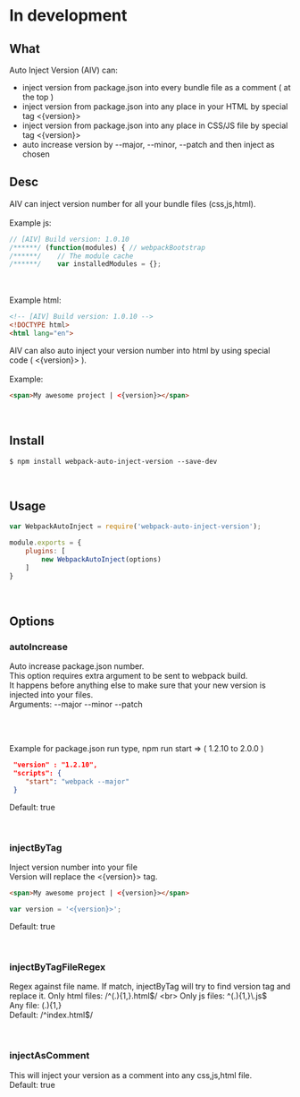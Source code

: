 # In development

## What
Auto Inject Version (AIV) can:
- inject version from package.json into every bundle file as a comment ( at the top )
- inject version from package.json into any place in your HTML by special tag <{version}>
- inject version from package.json into any place in CSS/JS file by special tag <{version}>
- auto increase version by --major, --minor, --patch and then inject as chosen

## Desc
AIV can inject version number for all your bundle files (css,js,html).<br><br>
Example js:
```js
// [AIV] Build version: 1.0.10
/******/ (function(modules) { // webpackBootstrap
/******/ 	// The module cache
/******/ 	var installedModules = {};
```
<br><br>
Example html:
```html
<!-- [AIV] Build version: 1.0.10 -->
<!DOCTYPE html>
<html lang="en">
```

AIV can also auto inject your version number into html by using special code ( <{version}> ).<br><br>
Example:
```html
<span>My awesome project | <{version}></span>
```

<br>

## Install

```console
$ npm install webpack-auto-inject-version --save-dev
```
<br>

## Usage

```js
var WebpackAutoInject = require('webpack-auto-inject-version');

module.exports = {
    plugins: [
        new WebpackAutoInject(options)
    ]
}
```

<br>

## Options

### autoIncrease
Auto increase package.json number. <br>
This option requires extra argument to be sent to webpack build. <br>
It happens before anything else to make sure that your new version is injected into your files.<br>
Arguments: --major --minor --patch<br><br>

<br>

Example for package.json run type, npm run start => ( 1.2.10 to 2.0.0 )
```json
 "version" : "1.2.10",
 "scripts": {
    "start": "webpack --major"
 }
```
Default: true

<br>

### injectByTag
Inject version number into your file<br>
Version will replace the <{version}> tag.<br>
```html
<span>My awesome project | <{version}></span>
```
```js
var version = '<{version}>';
```
Default: true


<br>


### injectByTagFileRegex
Regex against file name. If match, injectByTag will try to find version tag and replace it.
Only html files: /^(.){1,}\.html$/ <br>
Only js files: ^(.){1,}\.js$ <br>
Any file: (.){1,} <br>
Default: /^index\.html$/


<br>


### injectAsComment
This will inject your version as a comment into any css,js,html file.<br>
Default: true